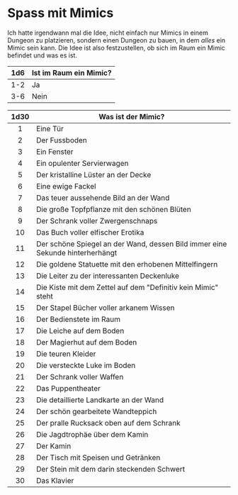 # Spass mit Mimics

Ich hatte irgendwann mal die Idee, nicht einfach nur Mimics in einem Dungeon zu platzieren, sondern einen Dungeon zu bauen, in dem *alles* ein Mimic sein kann. Die Idee ist also festzustellen, ob sich im Raum ein Mimic befindet und was es ist.

|1d6|Ist im Raum ein Mimic?|
|:---:|---|
|1-2|Ja|
|3-6|Nein|

|1d30|Was ist der Mimic?|
|:---:|---|
|1|Eine Tür|
|2|Der Fussboden|
|3|Ein Fenster|
|4|Ein opulenter Servierwagen|
|5|Der kristalline Lüster an der Decke|
|6|Eine ewige Fackel|
|7|Das teuer aussehende Bild an der Wand|
|8|Die große Topfpflanze mit den schönen Blüten|
|9|Der Schrank voller Zwergenschnaps|
|10|Das Buch voller elfischer Erotika|
|11|Der schöne Spiegel an der Wand, dessen Bild immer eine Sekunde hinterherhängt|
|12|Die goldene Statuette mit den erhobenen Mittelfingern|
|13|Die Leiter zu der interessanten Deckenluke|
|14|Die Kiste mit dem Zettel auf dem "Definitiv kein Mimic" steht|
|15|Der Stapel Bücher voller arkanem Wissen|
|16|Der Bedienstete im Raum|
|17|Die Leiche auf dem Boden|
|18|Der Magierhut auf dem Boden|
|19|Die teuren Kleider|
|20|Die versteckte Luke im Boden|
|21|Der Schrank voller Waffen|
|22|Das Puppentheater|
|23|Die detaillierte Landkarte an der Wand|
|24|Der schön gearbeitete Wandteppich|
|25|Der pralle Rucksack oben auf dem Schrank|
|26|Die Jagdtrophäe über dem Kamin|
|27|Der Kamin|
|28|Der Tisch mit Speisen und Getränken|
|29|Der Stein mit dem darin steckenden Schwert|
|30|Das Klavier|
